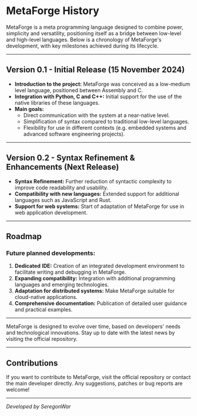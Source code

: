 # MetaForge History

MetaForge is a meta programming language designed to combine power, simplicity and versatility, positioning itself as a bridge between low-level and high-level languages. Below is a chronology of MetaForge's development, with key milestones achieved during its lifecycle.

---

## Version 0.1 - Initial Release (15 November 2024)
- **Introduction to the project:** MetaForge was conceived as a low-medium level language, positioned between Assembly and C.
- **Integration with Python, C and C++:** Initial support for the use of the native libraries of these languages.
- **Main goals:**
  - Direct communication with the system at a near-native level.
  - Simplification of syntax compared to traditional low-level languages.
  - Flexibility for use in different contexts (e.g. embedded systems and advanced software engineering projects).

---

## Version 0.2 - Syntax Refinement & Enhancements (Next Release)
- **Syntax Refinement:** Further reduction of syntactic complexity to improve code readability and usability.
- **Compatibility with new languages:** Extended support for additional languages such as JavaScript and Rust.
- **Support for web systems:** Start of adaptation of MetaForge for use in web application development.

---

## Roadmap
### Future planned developments:
1. **Dedicated** **IDE:** Creation of an integrated development environment to facilitate writing and debugging in MetaForge.
2. **Expanding compatibility:** Integration with additional programming languages and emerging technologies.
3. **Adaptation for distributed systems:** Make MetaForge suitable for cloud-native applications.
4. **Comprehensive documentation:** Publication of detailed user guidance and practical examples.

---

MetaForge is designed to evolve over time, based on developers' needs and technological innovations. Stay up to date with the latest news by visiting the official repository.

---

## Contributions
If you want to contribute to MetaForge, visit the official repository or contact the main developer directly. Any suggestions, patches or bug reports are welcome!

---

_Developed by SeregonWar_

